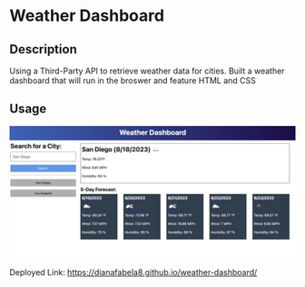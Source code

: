# Weather Dashboard

## Description
Using a Third-Party API to retrieve weather data for cities. Built a weather dashboard that will run in the broswer and feature HTML and CSS

## Usage
![This webpage includes a navigation bar, a header image and text and images.](./Assets/weather-dashboard.png)

Deployed Link: https://dianafabela8.github.io/weather-dashboard/